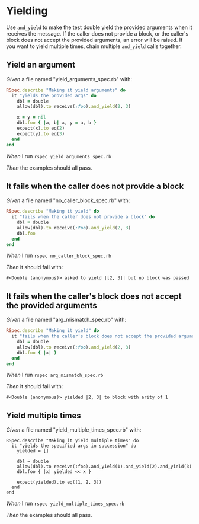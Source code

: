 # Yielding

Use `and_yield` to make the test double yield the provided arguments when it receives the
  message. If the caller does not provide a block, or the caller's block does not accept the
  provided arguments, an error will be raised. If you want to yield multiple times, chain
  multiple `and_yield` calls together.

## Yield an argument

_Given_ a file named "yield_arguments_spec.rb" with:

```ruby
RSpec.describe "Making it yield arguments" do
  it "yields the provided args" do
    dbl = double
    allow(dbl).to receive(:foo).and_yield(2, 3)

    x = y = nil
    dbl.foo { |a, b| x, y = a, b }
    expect(x).to eq(2)
    expect(y).to eq(3)
  end
end
```

_When_ I run `rspec yield_arguments_spec.rb`

_Then_ the examples should all pass.

## It fails when the caller does not provide a block

_Given_ a file named "no_caller_block_spec.rb" with:

```ruby
RSpec.describe "Making it yield" do
  it "fails when the caller does not provide a block" do
    dbl = double
    allow(dbl).to receive(:foo).and_yield(2, 3)
    dbl.foo
  end
end
```

_When_ I run `rspec no_caller_block_spec.rb`

_Then_ it should fail with:

```
#<Double (anonymous)> asked to yield |[2, 3]| but no block was passed
```

## It fails when the caller's block does not accept the provided arguments

_Given_ a file named "arg_mismatch_spec.rb" with:

```ruby
RSpec.describe "Making it yield" do
  it "fails when the caller's block does not accept the provided arguments" do
    dbl = double
    allow(dbl).to receive(:foo).and_yield(2, 3)
    dbl.foo { |x| }
  end
end
```

_When_ I run `rspec arg_mismatch_spec.rb`

_Then_ it should fail with:

```
#<Double (anonymous)> yielded |2, 3| to block with arity of 1
```

## Yield multiple times

_Given_ a file named "yield_multiple_times_spec.rb" with:

```
RSpec.describe "Making it yield multiple times" do
  it "yields the specified args in succession" do
    yielded = []

    dbl = double
    allow(dbl).to receive(:foo).and_yield(1).and_yield(2).and_yield(3)
    dbl.foo { |x| yielded << x }

    expect(yielded).to eq([1, 2, 3])
  end
end
```

_When_ I run `rspec yield_multiple_times_spec.rb`

_Then_ the examples should all pass.

